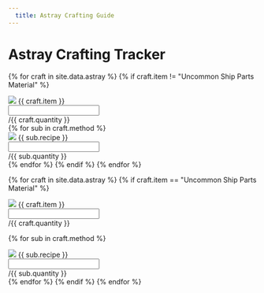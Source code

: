 ```yaml
---
  title: Astray Crafting Guide
---
```


<h1>Astray Crafting Tracker</h1>

<div class="progressbar-container">
  <div id="astray" class="progressbar-bar"></div>
  <div id="astray_label" class="progressbar-label"></div>
</div>

{% for craft in site.data.astray %}
{% if craft.item != "Uncommon Ship Parts Material" %}
<div class="input-group my-3">
  <div class="input-group-prepend">
    <span class="input-group-text"><img src="/assets/img/icon/{{ craft.icon }}.png"> {{ craft.item }}</span>
  </div>  
  <input id="{{ craft.icon }}" type="text" class="form-control" aria-label="{{ craft.item }}" aria-describedby="basic-addon2">
  <div class="input-group-append">
    <span class="input-group-text" id="basic-addon2">/{{ craft.quantity }}</span>
  </div>
</div>
{% for sub in craft.method %}
<div class="input-group my-3 mx-5 sub-recipe-item">
  <div class="input-group-prepend">
    <span class="input-group-text"><img src="/assets/img/icon/{{ sub.icon }}.png"> {{ sub.recipe }}</span>
  </div>  
  <input id="{{ sub.icon }}" type="text" class="form-control" aria-label="{{ sub.recipe }}" aria-describedby="basic-addon2">
  <div class="input-group-append">
    <span class="input-group-text" id="basic-addon2">/{{ sub.quantity }}</span>
  </div>
</div>
{% endfor %}
{% endif %}
{% endfor %}

{% for craft in site.data.astray %}
{% if craft.item == "Uncommon Ship Parts Material" %}
<div class="input-group my-3">
  <div class="input-group-prepend">
    <span class="input-group-text"><img src="/assets/img/icon/{{ craft.icon }}.png"> {{ craft.item }}</span>
  </div>  
  <input id="{{ craft.icon }}" type="text" class="form-control" aria-label="{{ craft.item }}" aria-describedby="basic-addon2">
  <div class="input-group-append">
    <span class="input-group-text" id="basic-addon2">/{{ craft.quantity }}</span>
  </div>
</div>

<div class="progressbar-container">
  <div id="uncommon_ship" class="progressbar-bar"></div>
  <div id="uncommon_ship_label" class="progressbar-label"></div>
</div>

{% for sub in craft.method %}
<div class="input-group my-3 mx-5 sub-recipe-item">
  <div class="input-group-prepend">
    <span class="input-group-text"><img src="/assets/img/icon/{{ sub.icon }}.png"> {{ sub.recipe }}</span>
  </div>  
  <input id="{{ sub.icon }}" type="text" class="form-control" aria-label="{{ sub.recipe }}" aria-describedby="basic-addon2">
  <div class="input-group-append">
    <span class="input-group-text" id="basic-addon2">/{{ sub.quantity }}</span>
  </div>
</div>
{% endfor %}
{% endif %}
{% endfor %}

<script>
  
$( document ).ready(function() {
    $('input').each(function(){
      find = $(this).attr("id")
      found = localStorage.getItem(find)
      if (found == "NaN") {
        $(this).val('0')
      } else {
      	$(this).val(found)
      }
    })
  
  $("input").change(function() {
    $("input").each(function() {
      quantity = parseInt($(this).val())
      type = $(this).attr("id")
      localStorage.setItem(type, quantity)
    });

    strong_ore = parseInt($('#use_5_76').val())
    sturdy_timber = parseInt($('#use_4_4').val())
    heavy_iron_ore = parseInt($('#use_3_239').val())
    tender_timber = parseInt($('#use_3_253').val())

    uncommon_ship_mats = ((strong_ore + sturdy_timber + heavy_iron_ore + tender_timber)/1050)*100

    $("#uncommon_ship").attr('style','width:'+uncommon_ship_mats +"%")
	});
  
		strong_ore = parseInt($('#use_5_76').val())
    sturdy_timber = parseInt($('#use_4_4').val())
    heavy_iron_ore = parseInt($('#use_3_239').val())
    tender_timber = parseInt($('#use_3_253').val())

    uncommon_ship_mats = ((strong_ore + sturdy_timber + heavy_iron_ore + tender_timber)/1050)*100

    $("#uncommon_ship").attr('style','width:'+uncommon_ship_mats +"%")
  
  console.log(uncommon_ship_mats)
});

</script>
